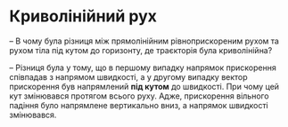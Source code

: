 # Криволiнiйний рух

<span class="p1">– В чому була рiзниця мiж прямолiнiйним рiвноприскореним рухом та рухом тiла пiд кутом до горизонту, де траєкторiя була криволiнiйна?</span>

– Рiзниця була у тому, що в першому випадку напрямок прискорення спiвпадав з напрямом швидкостi, а у другому випадку вектор прискорення був напрямлений <b>пiд кутом</b> до швидкостi. При чому цей кут змiнювався протягом всього руху. Адже, прискорення вiльного падiння було напрямлене вертикально вниз, а напрямок швидкостi змiнювався.